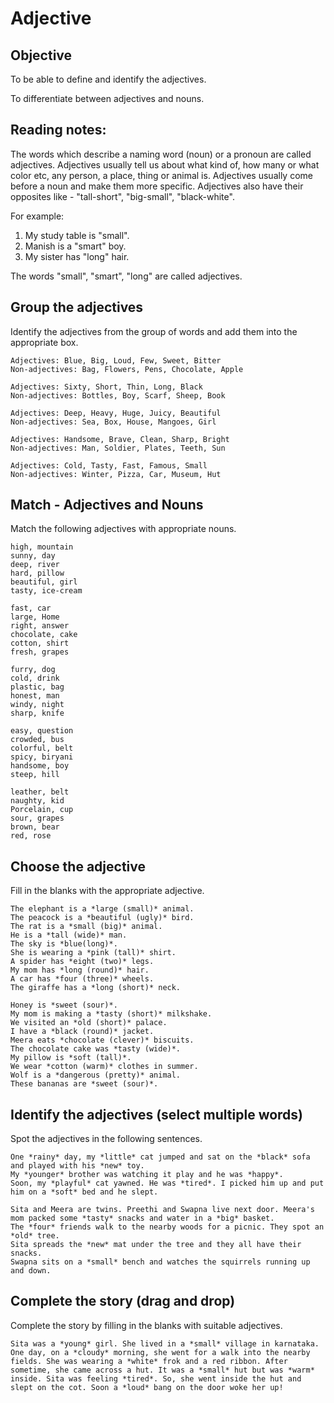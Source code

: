# Adjective

## Objective

To be able to define and identify the adjectives.

To differentiate between adjectives and nouns.

## Reading notes:

The words which describe a naming word (noun) or a pronoun are called adjectives. Adjectives usually tell us about what kind of, how many or what color etc, any person, a place, thing or animal is. Adjectives usually come before a noun and make them more specific. Adjectives also have their opposites like - "tall-short", "big-small", "black-white".

For example: 
1. My study table is "small".
2. Manish is a "smart" boy.
3. My sister has "long" hair.

The words "small", "smart", "long"  are called adjectives. 

## Group the adjectives

Identify the adjectives from the group of words and add them into the appropriate box.

```
Adjectives: Blue, Big, Loud, Few, Sweet, Bitter
Non-adjectives: Bag, Flowers, Pens, Chocolate, Apple
```

```
Adjectives: Sixty, Short, Thin, Long, Black
Non-adjectives: Bottles, Boy, Scarf, Sheep, Book
```

```
Adjectives: Deep, Heavy, Huge, Juicy, Beautiful
Non-adjectives: Sea, Box, House, Mangoes, Girl
```

```
Adjectives: Handsome, Brave, Clean, Sharp, Bright
Non-adjectives: Man, Soldier, Plates, Teeth, Sun
```

```
Adjectives: Cold, Tasty, Fast, Famous, Small
Non-adjectives: Winter, Pizza, Car, Museum, Hut
```

## Match - Adjectives and Nouns

Match the following adjectives with appropriate nouns.

```
high, mountain
sunny, day
deep, river
hard, pillow
beautiful, girl
tasty, ice-cream
```

```
fast, car
large, Home
right, answer
chocolate, cake
cotton, shirt
fresh, grapes
```

```
furry, dog
cold, drink
plastic, bag
honest, man
windy, night
sharp, knife
```

```
easy, question
crowded, bus
colorful, belt
spicy, biryani
handsome, boy
steep, hill
```

```
leather, belt
naughty, kid
Porcelain, cup
sour, grapes
brown, bear
red, rose
```


## Choose the adjective 
Fill in the blanks with the appropriate adjective.

```
The elephant is a *large (small)* animal. 
The peacock is a *beautiful (ugly)* bird.
The rat is a *small (big)* animal.
He is a *tall (wide)* man.
The sky is *blue(long)*.
She is wearing a *pink (tall)* shirt.
A spider has *eight (two)* legs.
My mom has *long (round)* hair.
A car has *four (three)* wheels.
The giraffe has a *long (short)* neck.
```

```
Honey is *sweet (sour)*.
My mom is making a *tasty (short)* milkshake.
We visited an *old (short)* palace.
I have a *black (round)* jacket.
Meera eats *chocolate (clever)* biscuits.
The chocolate cake was *tasty (wide)*.
My pillow is *soft (tall)*.
We wear *cotton (warm)* clothes in summer.
Wolf is a *dangerous (pretty)* animal.
These bananas are *sweet (sour)*.
```


## Identify the adjectives (select multiple words)

Spot the adjectives in the following sentences.

```
One *rainy* day, my *little* cat jumped and sat on the *black* sofa and played with his *new* toy. 
My *younger* brother was watching it play and he was *happy*. 
Soon, my *playful* cat yawned. He was *tired*. I picked him up and put him on a *soft* bed and he slept. 
```

```
Sita and Meera are twins. Preethi and Swapna live next door. Meera's mom packed some *tasty* snacks and water in a *big* basket. 
The *four* friends walk to the nearby woods for a picnic. They spot an *old* tree. 
Sita spreads the *new* mat under the tree and they all have their snacks. 
Swapna sits on a *small* bench and watches the squirrels running up and down.
```


## Complete the story (drag and drop)

Complete the story by filling in the blanks with suitable adjectives.

```
Sita was a *young* girl. She lived in a *small* village in karnataka. One day, on a *cloudy* morning, she went for a walk into the nearby fields. She was wearing a *white* frok and a red ribbon. After sometime, she came across a hut. It was a *small* hut but was *warm* inside. Sita was feeling *tired*. So, she went inside the hut and slept on the cot. Soon a *loud* bang on the door woke her up!
```
























